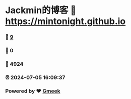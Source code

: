 # Jackmin的博客 :link: https://mintonight.github.io 
### :page_facing_up: [9](https://mintonight.github.io/tag.html) 
### :speech_balloon: 0 
### :hibiscus: 4924 
### :alarm_clock: 2024-07-05 16:09:37 
### Powered by :heart: [Gmeek](https://github.com/Meekdai/Gmeek)
